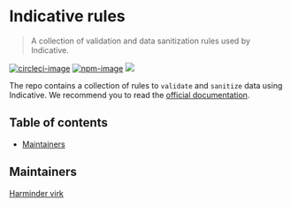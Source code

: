 # Indicative rules
> A collection of validation and data sanitization rules used by Indicative.

[![circleci-image]][circleci-url]
[![npm-image]][npm-url]
![](https://img.shields.io/badge/Typescript-294E80.svg?style=for-the-badge&logo=typescript)

The repo contains a collection of rules to `validate` and `sanitize` data using Indicative. We recommend
you to read the [official documentation](https://indicative.adonisjs.com/validations/master).

<!-- START doctoc generated TOC please keep comment here to allow auto update -->
<!-- DON'T EDIT THIS SECTION, INSTEAD RE-RUN doctoc TO UPDATE -->
## Table of contents

- [Maintainers](#maintainers)

<!-- END doctoc generated TOC please keep comment here to allow auto update -->

## Maintainers
[Harminder virk](https://github.com/thetutlage)

[circleci-image]: https://img.shields.io/circleci/project/github/poppinss/indicative-rules/master.svg?style=for-the-badge&logo=circleci
[circleci-url]: https://circleci.com/gh/poppinss/indicative-rules "circleci"

[npm-image]: https://img.shields.io/npm/v/indicative-rules.svg?style=for-the-badge&logo=npm
[npm-url]: https://npmjs.org/package/indicative-rules "npm"

[typescript-image]: https://img.shields.io/badge/Typescript-294E80.svg?style=for-the-badge&logo=typescript

[license-url]: LICENSE.md
[license-image]: https://img.shields.io/aur/license/pac.svg?style=for-the-badge
